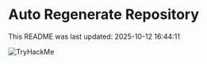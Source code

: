 # Auto Regenerate Repository

This README was last updated: 2025-10-12 16:44:11

 ![TryHackMe](https://tryhackme.com/badge/533634)